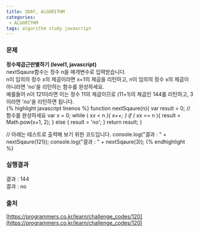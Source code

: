 ```yaml
---
title: 2DAY, ALGORITHM
categories:
 - ALGORITHM
tags: algorithm study javascript
---
```


### 문제
**정수제곱근판별하기 (level1, javascript)**<br />
nextSqaure함수는 정수 n을 매개변수로 입력받습니다.<br />
n이 임의의 정수 x의 제곱이라면 x+1의 제곱을 리턴하고, n이 임의의 정수 x의 제곱이 아니라면 'no'을 리턴하는 함수를 완성하세요.<br />
예를들어 n이 121이라면 이는 정수 11의 제곱이므로 (11+1)의 제곱인 144를 리턴하고, 3이라면 'no'을 리턴하면 됩니다.<br />
{% highlight javascript linenos %}
function nextSqaure(n){
  var result = 0;
  //함수를 완성하세요
  var x = 0;
  while ( x*x < n ){
  	 x++;
  }
  if ( x*x == n ){
    result = Math.pow(x+1, 2);
  } else {
  	 result = 'no';
  }
  return result;
}

// 아래는 테스트로 출력해 보기 위한 코드입니다.
console.log("결과 : " + nextSqaure(121));
console.log("결과 : " + nextSqaure(3));
{% endhighlight %}
### 실행결과
결과 : 144<br />
결과 : no
### 출처
[https://programmers.co.kr/learn/challenge_codes/120](https://programmers.co.kr/learn/challenge_codes/120)
